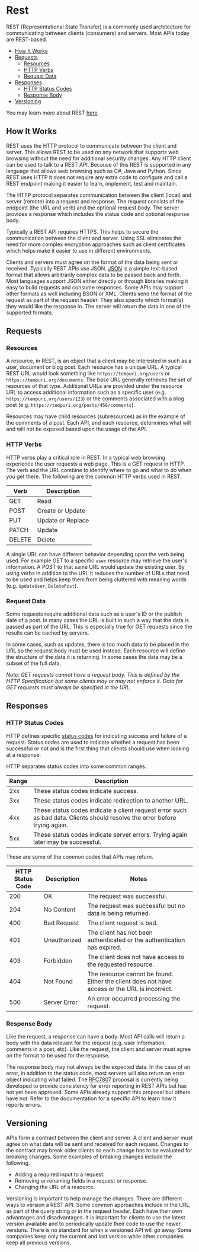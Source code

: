 # Rest

REST (Representational State Transfer) is a commonly used architecture for communicating between clients (consumers) and servers. Most APIs today are REST-based.

- [How It Works](#how-it-works)
- [Requests](#requests)
  - [Resources](#resources)
  - [HTTP Verbs](#http-verbs)
  - [Request Data](#request-data)
- [Responses](#responses)
  - [HTTP Status Codes](#http-status-codes)
  - [Response Body](#response-body)
- [Versioning](#versioning)
  
You may learn more about REST [here](https://en.wikipedia.org/wiki/Representational_state_transfer).

## How It Works

REST uses the HTTP protocol to communicate between the client and server. This allows REST to be used on any network that supports web browsing without the need for additional security changes. Any HTTP client can be used to talk to a REST API. Because of this REST is supported in any language that allows web browsing such as C#, Java and Python. Since REST uses HTTP it does not require any extra code to configure and call a REST endpoint making it easier to learn, implement, test and maintain.

The HTTP protocol separates communication between the client (local) and server (remote) into a request and response. The request consists of the endpoint (the URL and verb) and the optional request body. The server provides a response which includes the status code and optional response body. 

Typically a REST API requires HTTPS. This helps to secure the communication between the client and server. Using SSL eliminates the need for more complex encryption approaches such as client certificates which helps make it easier to use in different environments.

Clients and servers must agree on the format of the data being sent or received. Typically REST APIs use JSON. [JSON](https://www.json.org/) is a simple text-based format that allows arbitrarily complex data to be passed back and forth. Most languages support JSON either directly or through libraries making it easy to build requests and consume responses. Some APIs may support other formats as well including BSON or XML. Clients send the format of the request as part of the request header. They also specify which format(s) they would like the response in. The server will return the data in one of the supported formats.

## Requests

### Resources

A resource, in REST, is an object that a client may be interested in such as a user, document or blog post. Each resource has a unique URL. A typical REST URL would look something like `https://tempuri.org/users` or `https://tempuri.org/documents`. The base URL generally retrieves the set of resources of that type. Additional URLs are provided under the resource URL to access additional information such as a specific user (e.g. `https://tempuri.org/users/123`) or the comments associated with a blog post (e.g. `https://tempuri.org/posts/456/comments`).

Resources may have child resources (subresources) as in the example of the comments of a post. Each API, and each resource, determines what will and will not be exposed based upon the usage of the API.

### HTTP Verbs

HTTP verbs play a critical role in REST. In a typical web browsing experience the user requests a web page. This is a GET request in HTTP. The verb and the URL combine to identify where to go and what to do when you get there.  The following are the common HTTP verbs used in REST.

| Verb | Description |
| - | - |
| GET | Read |
| POST | Create or Update |
| PUT | Update or Replace |
| PATCH | Update |
| DELETE | Delete |

A single URL can have different behavior depending upon the verb being used. For example GET to a specific `user` resource may retrieve the user's information. A POST to that same URL would update the existing user. By using verbs in addition to the URL it reduces the number of URLs that need to be used and helps keep them from being cluttered with meaning words (e.g. `UpdateUser`, `DeletePost`).

### Request Data

Some requests require additional data such as a user's ID or the publish date of a post. In many cases the URL is built in such a way that the data is passed as part of the URL. This is especially true for GET requests since the results can be cached by servers. 

In some cases, such as updates, there is too much data to be placed in the URL so the request body must be used instead. Each resource will define the structure of the data it is returning. In some cases the data may be a subset of the full data.

*Note: GET requests cannot have a request body. This is defined by the HTTP Specification but some clients may or may not enforce it. Data for GET requests must always be specified in the URL.*

## Responses

### HTTP Status Codes

HTTP defines specific [status codes](https://www.w3.org/Protocols/rfc2616/rfc2616-sec10.html) for indicating success and failure of a request. Status codes are used to indicate whether a request has been successful or not and is the first thing that clients should use when looking at a response. 

HTTP separates status codes into some common ranges.

| Range | Description |
| - | - |
| 2xx | These status codes indicate success. |
| 3xx | These status codes indicate redirection to another URL. |
| 4xx | These status codes indicate a client request error such as bad data. Clients should resolve the error before trying again. |
| 5xx | These status codes indicate server errors. Trying again later may be successful. |

These are some of the common codes that APIs may return.

| HTTP Status Code | Description | Notes
| - | - | - |
| 200 | OK | The request was successful. |
| 204 | No Content | The request was successful but no data is being returned. |
| 400 | Bad Request | The client request is bad. |
| 401 | Unauthorized | The client has not been authenticated or the authentication has expired. |
| 403 | Forbidden | The client does not have access to the requested resource. |
| 404 | Not Found | The resource cannot be found. Either the client does not have access or the URL is incorrect. |
| 500 | Server Error | An error occurred processing the request. |

### Response Body

Like the request, a response can have a body. Most API calls will return a body with the data relevant for the request (e.g. user information, comments in a post, etc). Like the request, the client and server must agree on the format to be used for the response. 

The response body may not always be the expected data. In the case of an error, in addition to the status code, most servers will also return an error object indicating what failed. The [RFC7807](https://tools.ietf.org/html/rfc7807) proposal is currently being developed to provide consistency for error reporting in REST APIs but has not yet been approved. Some APIs already support this proposal but others have not. Refer to the documentation for a specific API to learn how it reports errors. 

## Versioning

APIs form a contract between the client and server. A client and server must agree on what data will be sent and received for each request. Changes to the contract may break older clients so each change has to be evaluated for breaking changes. Some examples of breaking changes include the following.

- Adding a required input to a request.
- Removing or renaming fields in a request or response.
- Changing the URL of a resource.

Versioning is important to help manage the changes. There are different ways to version a REST API. Some common approaches include in the URL, as part of the query string or in the request header. Each have their own advantages and disadvantages. It is important for clients to use the latest version available and to periodically update their code to use the newer versions. There is no standard for when a versioned API will go away. Some companies keep only the current and last version while other companies keep all previous versions. 
